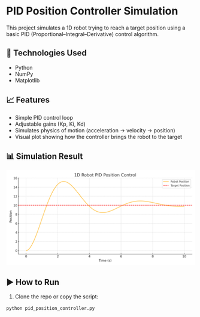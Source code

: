 # PID Position Controller Simulation

This project simulates a 1D robot trying to reach a target position using a basic PID (Proportional–Integral–Derivative) control algorithm.

## 🔧 Technologies Used
- Python
- NumPy
- Matplotlib

## 📈 Features
- Simple PID control loop
- Adjustable gains (Kp, Ki, Kd)
- Simulates physics of motion (acceleration → velocity → position)
- Visual plot showing how the controller brings the robot to the target

## 📊 Simulation Result

![PID Position Plot](pid_sim_plot.png)

## ▶️ How to Run
1. Clone the repo or copy the script:
```bash
python pid_position_controller.py
